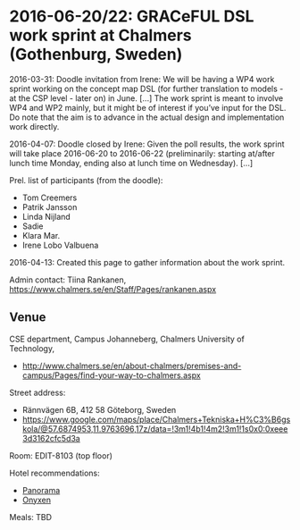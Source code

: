 # 2016-06-20/22: GRACeFUL DSL work sprint at Chalmers (Gothenburg, Sweden)

2016-03-31: Doodle invitation from Irene: We will be having a WP4 work
sprint working on the concept map DSL (for further translation to
models - at the CSP level - later on) in June. [...] The work sprint
is meant to involve WP4 and WP2 mainly, but it might be of interest if
you’ve input for the DSL.  Do note that the aim is to advance in the
actual design and implementation work directly.

2016-04-07: Doodle closed by Irene: Given the poll results, the work
sprint will take place 2016-06-20 to 2016-06-22 (preliminarily:
starting at/after lunch time Monday, ending also at lunch time on
Wednesday). [...]

Prel. list of participants (from the doodle):

* Tom Creemers
* Patrik Jansson
* Linda Nijland
* Sadie
* Klara Mar.
* Irene Lobo Valbuena

2016-04-13: Created this page to gather information about the work
sprint.

Admin contact: Tiina Rankanen, https://www.chalmers.se/en/Staff/Pages/rankanen.aspx

## Venue

CSE department,
Campus Johanneberg,
Chalmers University of Technology,
* http://www.chalmers.se/en/about-chalmers/premises-and-campus/Pages/find-your-way-to-chalmers.aspx

Street address:
* Rännvägen 6B, 412 58 Göteborg, Sweden
* https://www.google.com/maps/place/Chalmers+Tekniska+H%C3%B6gskola/@57.6874953,11.9763696,17z/data=!3m1!4b1!4m2!3m1!1s0x0:0xeee3d3162cfc5d3a

Room: EDIT-8103 (top floor)

Hotel recommendations:
* [Panorama](https://www.nordicchoicehotels.com/quality/quality-hotel-panorama1/)
* [Onyxen](http://www.hotellonyxen.se/en/)

Meals: TBD
